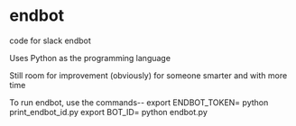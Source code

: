 # endbot
code for slack endbot

Uses Python as the programming language

Still room for improvement (obviously) for someone smarter and with more time

To run endbot, use the commands--
export ENDBOT_TOKEN=<your bots token>
python print_endbot_id.py
export BOT_ID=<value returned by last command>
python endbot.py
